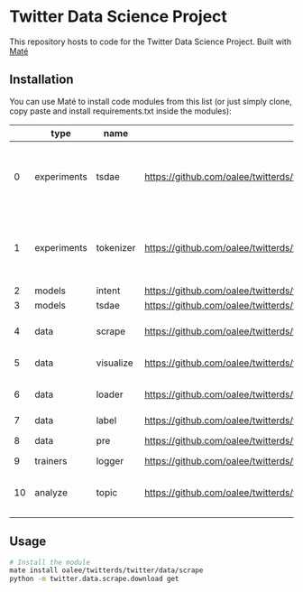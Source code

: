 # Twitter Data Science Project

This repository hosts to code for the Twitter Data Science Project. Built with [Maté](https://github.com/ilex-paraguariensis/yerbamate)

## Installation
You can use Maté to install code modules from this list (or just simply clone, copy paste and install requirements.txt inside the modules):

|    | type        | name      | url                                                                        | short_url                                     | dependencies                                                                                                                                                                                                                                                                                                                  |
|----|-------------|-----------|----------------------------------------------------------------------------|-----------------------------------------------|-------------------------------------------------------------------------------------------------------------------------------------------------------------------------------------------------------------------------------------------------------------------------------------------------------------------------------|
| 0  | experiments | tsdae     | https://github.com/oalee/twitterds/tree/main/twitter/experiments/tsdae     | oalee/twitterds/twitter/experiments/tsdae     | ['--extra-index-url https://download.pytorch.org/whl/torch_stable.html', 'sentence_transformers~=2.2.2', 'torch~=2.0.0', 'ipdb~=0.13.13', 'transformers~=4.28.1', 'tqdm~=4.65.0', 'https://github.com/oalee/twitterds/tree/main/twitter/trainers/logger', 'https://github.com/oalee/twitterds/tree/main/twitter/data/loader'] |
| 1  | experiments | tokenizer | https://github.com/oalee/twitterds/tree/main/twitter/experiments/tokenizer | oalee/twitterds/twitter/experiments/tokenizer | ['--extra-index-url https://download.pytorch.org/whl/torch_stable.html', 'sentence_transformers~=2.2.2', 'torch~=2.0.0', 'ipdb~=0.13.13', 'transformers~=4.28.1', 'tqdm~=4.65.0', 'https://github.com/oalee/twitterds/tree/main/twitter/trainers/logger', 'https://github.com/oalee/twitterds/tree/main/twitter/data/loader'] |
| 2  | models      | intent    | https://github.com/oalee/twitterds/tree/main/twitter/models/intent         | oalee/twitterds/twitter/models/intent         | ['']                                                                                                                                                                                                                                                                                                                          |
| 3  | models      | tsdae     | https://github.com/oalee/twitterds/tree/main/twitter/models/tsdae          | oalee/twitterds/twitter/models/tsdae          | ['']                                                                                                                                                                                                                                                                                                                          |
| 4  | data        | scrape    | https://github.com/oalee/twitterds/tree/main/twitter/data/scrape           | oalee/twitterds/twitter/data/scrape           | ['pandas~=1.5.3', 'requests~=2.28.2', 'snscrape~=0.6.2.20230320', 'ipdb~=0.13.13', 'matplotlib~=3.7.1', 'requests_oauthlib~=1.3.1', 'numpy~=1.24.2', 'tqdm~=4.65.0']                                                                                                                                                          |
| 5  | data        | visualize | https://github.com/oalee/twitterds/tree/main/twitter/data/visualize        | oalee/twitterds/twitter/data/visualize        | ['pandas~=1.5.3', 'ipdb~=0.13.13', 'matplotlib~=3.7.1', 'numpy~=1.24.2']                                                                                                                                                                                                                                                      |
| 6  | data        | loader    | https://github.com/oalee/twitterds/tree/main/twitter/data/loader           | oalee/twitterds/twitter/data/loader           | ['pandas~=1.5.3', 'vaex~=4.16.0', 'sentence_transformers~=2.2.2', 'snscrape~=0.6.2.20230320', 'ipdb~=0.13.13', 'numpy~=1.24.2', 'tqdm~=4.65.0']                                                                                                                                                                               |
| 7  | data        | label     | https://github.com/oalee/twitterds/tree/main/twitter/data/label            | oalee/twitterds/twitter/data/label            | ['ipdb~=0.13.13', 'openai~=0.27.4']                                                                                                                                                                                                                                                                                           |
| 8  | data        | pre       | https://github.com/oalee/twitterds/tree/main/twitter/data/pre              | oalee/twitterds/twitter/data/pre              | ['pandas~=1.5.3', 'vaex~=4.16.0', 'ipdb~=0.13.13', 'dask~=2023.3.2', 'tqdm~=4.65.0']                                                                                                                                                                                                                                          |
| 9  | trainers    | logger    | https://github.com/oalee/twitterds/tree/main/twitter/trainers/logger       | oalee/twitterds/twitter/trainers/logger       | ['tqdm~=4.65.0']                                                                                                                                                                                                                                                                                                              |
| 10 | analyze     | topic     | https://github.com/oalee/twitterds/tree/main/twitter/analyze/topic         | oalee/twitterds/twitter/analyze/topic         | ['umap_learn~=0.5.3', 'sentence_transformers~=2.2.2', 'pandas~=1.5.3', 'ipdb~=0.13.13', 'bertopic~=0.14.1', 'hdbscan~=0.8.29', 'https://github.com/oalee/twitterds/tree/main/twitter/data/loader']                                                                                                                            |

## Usage
```bash
# Install the module
mate install oalee/twitterds/twitter/data/scrape
python -m twitter.data.scrape.download get
```

